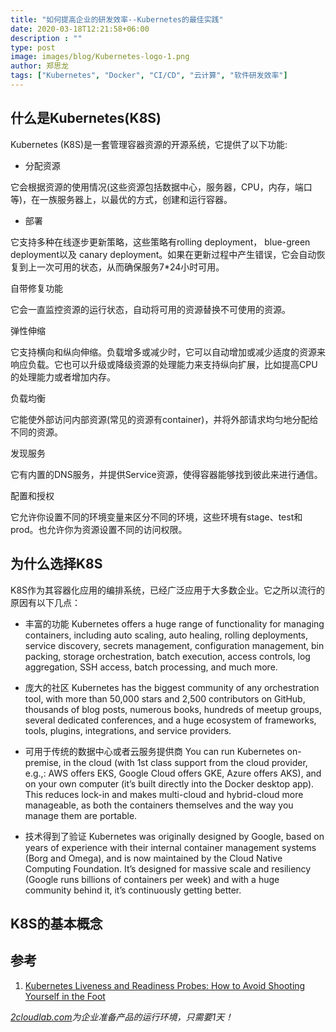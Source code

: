 ```yaml
---
title: "如何提高企业的研发效率--Kubernetes的最佳实践"
date: 2020-03-18T12:21:58+06:00
description : ""
type: post
image: images/blog/Kubernetes-logo-1.png
author: 郑思龙
tags: ["Kubernetes", "Docker", "CI/CD", "云计算", "软件研发效率"]
---
```


## 什么是Kubernetes(K8S)
Kubernetes (K8S)是一套管理容器资源的开源系统，它提供了以下功能:

* 分配资源

它会根据资源的使用情况(这些资源包括数据中心，服务器，CPU，内存，端口等)，在一族服务器上，以最优的方式，创建和运行容器。

* 部署

它支持多种在线逐步更新策略，这些策略有rolling deployment， blue-green deployment以及 canary deployment。如果在更新过程中产生错误，它会自动恢复到上一次可用的状态，从而确保服务7*24小时可用。

自带修复功能

它会一直监控资源的运行状态，自动将可用的资源替换不可使用的资源。

弹性伸缩

它支持横向和纵向伸缩。负载增多或减少时，它可以自动增加或减少适度的资源来响应负载。它也可以升级或降级资源的处理能力来支持纵向扩展，比如提高CPU的处理能力或者增加内存。

负载均衡

它能使外部访问内部资源(常见的资源有container)，并将外部请求均匀地分配给不同的资源。

发现服务

它有内置的DNS服务，并提供Service资源，使得容器能够找到彼此来进行通信。

配置和授权

它允许你设置不同的环境变量来区分不同的环境，这些环境有stage、test和prod。也允许你为资源设置不同的访问权限。

## 为什么选择K8S

K8S作为其容器化应用的编排系统，已经广泛应用于大多数企业。它之所以流行的原因有以下几点：

* 丰富的功能
Kubernetes offers a huge range of functionality for managing containers, including auto scaling, auto healing, rolling deployments, service discovery, secrets management, configuration management, bin packing, storage orchestration, batch execution, access controls, log aggregation, SSH access, batch processing, and much more.

* 庞大的社区
Kubernetes has the biggest community of any orchestration tool, with more than 50,000 stars and 2,500 contributors on GitHub, thousands of blog posts, numerous books, hundreds of meetup groups, several dedicated conferences, and a huge ecosystem of frameworks, tools, plugins, integrations, and service providers.

* 可用于传统的数据中心或者云服务提供商
You can run Kubernetes on-premise, in the cloud (with 1st class support from the cloud provider, e.g.,: AWS offers EKS, Google Cloud offers GKE, Azure offers AKS), and on your own computer (it’s built directly into the Docker desktop app). This reduces lock-in and makes multi-cloud and hybrid-cloud more manageable, as both the containers themselves and the way you manage them are portable.

* 技术得到了验证
Kubernetes was originally designed by Google, based on years of experience with their internal container management systems (Borg and Omega), and is now maintained by the Cloud Native Computing Foundation. It’s designed for massive scale and resiliency (Google runs billions of containers per week) and with a huge community behind it, it’s continuously getting better.

## K8S的基本概念

## 参考

1. [Kubernetes Liveness and Readiness Probes: How to Avoid Shooting Yourself in the Foot](https://blog.colinbreck.com/kubernetes-liveness-and-readiness-probes-how-to-avoid-shooting-yourself-in-the-foot/)

*[2cloudlab.com](https://2cloudlab.com/)为企业准备产品的运行环境，只需要1天！*